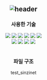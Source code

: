 <div align="center">
  
![header](https://capsule-render.vercel.app/api?type=transparent&text=TEST_전세린.dev&fontSize=30)
---

### 사용한 기술

<img src="https://img.shields.io/badge/JAVA-000000?style=for-the-badge&logo=Java&logoColor=white">
<img src="https://img.shields.io/badge/SpringBoot-000000?style=for-the-badge&logo=Java&logoColor=white">
<img src="https://img.shields.io/badge/jpa-000000?style=for-the-badge&logo=Java&logoColor=white">
<img src="https://img.shields.io/badge/validation-000000?style=for-the-badge&logo=Java&logoColor=white">
<img src="https://img.shields.io/badge/lombok-000000?style=for-the-badge&logo=Java&logoColor=white">
<img src="https://img.shields.io/badge/mariadb-000000?style=for-the-badge&logo=Java&logoColor=white">
<br/>
<img src="https://img.shields.io/badge/intellij-000000?style=for-the-badge&logo=Java&logoColor=white">
<img src="https://img.shields.io/badge/dbeaver-000000?style=for-the-badge&logo=Java&logoColor=white">
<img src="https://img.shields.io/badge/postman-000000?style=for-the-badge&logo=Java&logoColor=white">
<img src="https://img.shields.io/badge/github-000000?style=for-the-badge&logo=Java&logoColor=white">

<br/>
<br/>

### 파일 구조
test_sinzinet

</div>
